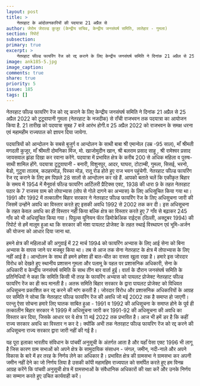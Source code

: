 ```yaml
---
layout: post
title: >
	नेतरहाट के आंदोलनकारियों की पदयात्रा 21 अप्रैल से
author: जेरोम जेराल्ड कुजूर (केन्द्रीय सचिव, केन्द्रीय जनसंघर्ष समिति, लातेहार - गुमला)
section: रिपोर्ट
subsection:
primary: true
excerpt: >
    नेतरहाट फील्ड फायरिंग रेंज को रद्द कराने के लिए केन्द्रीय जनसंघर्ष समिति ने दिनांक 21 अप्रैल से 25 अप्रैल 2022 को टूटूवापानी गुमला (नेतरहाट के नजदीक) से राँची राजभवन तक पदयात्रा का आयोजन किया है. 21 तारीख को पदयात्रा सुबह 7 बजे आरंभ होगी.
image: ank185-5.jpg
image_caption: 
comments: true
share: true
priority: 5
issue: 185
tags: []
---
```


नेतरहाट फील्ड फायरिंग रेंज को रद्द कराने के लिए केन्द्रीय जनसंघर्ष समिति ने दिनांक 21 अप्रैल से 25 अप्रैल 2022 को टूटूवापानी गुमला (नेतरहाट के नजदीक) से राँची राजभवन तक पदयात्रा का आयोजन किया है. 21 तारीख को पदयात्रा सुबह 7 बजे आरंभ होगी.व 25 अप्रैल 2022 को राजभवन के समक्ष धरना एवं महामहीम राज्यपाल को ज्ञापन दिया जायेगा.

पदयात्रियों को आन्दोलन के सबसे बुजुर्ग व आन्दोलन के साथी बाबा श्री एमान्वेल  (उम्र -95 साल), माँ श्रीमती मगदली कुजूर, माँ श्रीमती दोमनिका मिंज, मो. खाजोमुदीन खान, श्री बलराम प्रसाद साहू , श्री रामेश्वर प्रसाद जायसवाल झंडा दिखा कर रवाना करेंगे. पदयात्रा में प्रभावित क्षेत्र के करीब 200 से अधिक महिला व पुरुष- साथी शामिल होंगे. पदयात्रा टूटूवापानी - बनारी, विशुनपुर, आदर, घाघरा, टोटाम्बी, गुमला, सिसई, भरनो, बेडो, गुटुवा तालाब, कठहरमोड़, पिस्का मोड़, रातू रोड होते हुए राज भवन पहुंचेगी.
नेतरहाट फील्ड फायरिंग रेंज रद्द कराने के लिए हम पिछले 28 सालों से आन्दोलन कर रहे हैं. आपको बताते चलें कि एकीकृत बिहार के समय में 1954 में मैनूवर्स फील्ड फायरिंग आर्टिलरी प्रैटिक्स एक्ट, 1938 की धारा 9 के तहत नेतरहाट पठार के 7 राजस्व ग्राम को तोपाभ्यास (तोप से गोले दागने का अभ्यास) के लिए अधिसूचित किया गया था। 1991 और 1992 में तत्कालीन बिहार सरकार ने नेतरहाट फील्ड फायरिंग रेंज के लिए अधिसुचना जारी की जिसमें उन्होंने अवधि का विस्तार करते हुए इसकी अवधि 1992 से 2002 तक कर दी। इस अधिसूचना के तहत केवल अवधि का ही विस्तार नहीं किया बल्कि क्षेत्र का विस्तार करते हुए 7 गाँव से बढ़ाकर 245 गाँव को भी अधिसूचित किया गया। पिपुल्स यूनियन फाॅर डिमोक्रेअिक राईट्स (दिल्ली, अक्टूबर 1994) की रिपोर्ट से हमें मालूम हुआ था कि सरकार की मंशा पायलट प्रोजेक्ट के तहत स्थाई विस्थापन एवं भूमि-अर्जन की योजना को आधार दिया जाना था.

हमने क्षेत्र की महिलाओं की अगुवाई में 22 मार्च 1994 को फायरिंग अभ्यास के लिए आई सेना को बिना अभ्यास के वापस जाने पर मजबूर किया था। तब से आज तक सेना नेतरहाट के क्षेत्र में तोपाभ्यास के लिए नहीं आई है। आन्दोलन के साथ ही हमने हमेशा ही बात-चीत का रास्ता खुला रखा है। हमारे इस जोरदार विरोध को देखते हुए स्थानीय प्रशासन गुमला और पलामू के पहल पर प्रशासनिक अधिकारी, सेना के अधिकारी व केन्द्रीय जनसंघर्ष समिति के साथ तीन बार वार्ता हुई। वार्ता के दौरान जनसंघर्ष समिति के प्रतिनिधियों ने कहा कि समिति किसी भी तरह के फायरिंग अभ्यास को पायलट प्रोजेक्ट नेतरहाट फील्ड फायरिंग रेंज का ही रूप मानती है। अतरू समिति बिहार सरकार के द्वारा पायलट प्रोजेक्ट को विधिवत अधिसूचना प्रकाशित कर रद्द करने की मांग करती है। जोरदार विरोध और प्रशासनिक अधिकारियों के आग्रह पर समिति ने सोचा कि  नेतरहाट फील्ड फायरिंग रेंज की अवधि जो मई 2002 तक है समाप्त हो जाएगी। परन्तु ऐसा सोचना हमारे लिए घातक साबित हुआ - 1991 व 1992 की अधिसूचना के समाप्त होने के पूर्व ही तत्कालीन बिहार सरकार ने 1999 में अधिसूचना जारी कर 1991-92 की अधिसूचना की अवधि का विस्तार कर दिया, जिसके आधार पर ये क्षेत्र 11 मई 2022 तक प्रभावित है। आज भी हमें डर है कि कहीं राज्य सरकार अवधि का विस्तार न कर दे। क्योंकि अभी तक नेतरहाट फील्ड फायरिग रेंज को रद्द करने की अधिसूचना राज्य सरकार द्वारा जारी नहीं की गई है।

यह पूरा इलाका भारतीय संविधान के पांचवीं अनुसूची के अंतर्गत आता है और यहाँ पेसा एक्ट 1996 भी लागू है जिस कारण ग्राम सभाओं को अपने क्षेत्र के सामुदायिक संसाधन - जंगल, जमीन, नदी-नाले और अपने विकास के बारे में हर तरह के निर्णय लेने का अधिकार है। प्रभावित क्षेत्र की ग्रामसभा ने ग्रामसभा कर अपनी जमीन नहीं देने का जो निर्णय लिया है उसकी कॉपी महामहिम राज्यपाल को समर्पित करते हुए हम विनम्र आग्रह करेंगे कि पांचवी अनुसूची क्षेत्र में ग्रामसभाओं के संवैधानिक अधिकारों की रक्षा करें और उनके निर्णय का सम्मान करते हुए उचित कार्यवाही करें।